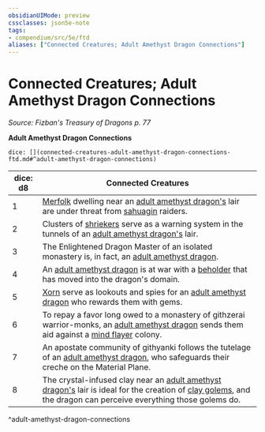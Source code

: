 ```yaml
---
obsidianUIMode: preview
cssclasses: json5e-note
tags:
- compendium/src/5e/ftd
aliases: ["Connected Creatures; Adult Amethyst Dragon Connections"]
---
```

# Connected Creatures; Adult Amethyst Dragon Connections
*Source: Fizban's Treasury of Dragons p. 77* 

**Adult Amethyst Dragon Connections**

`dice: [](connected-creatures-adult-amethyst-dragon-connections-ftd.md#^adult-amethyst-dragon-connections)`

| dice: d8 | Connected Creatures |
|----------|---------------------|
| 1 | [Merfolk](/Systems/5e/bestiary/humanoid/merfolk.md) dwelling near an [adult amethyst dragon's](/Systems/5e/bestiary/dragon/adult-amethyst-dragon-ftd.md) lair are under threat from [sahuagin](/Systems/5e/bestiary/humanoid/sahuagin.md) raiders. |
| 2 | Clusters of [shriekers](/Systems/5e/bestiary/plant/shrieker.md) serve as a warning system in the tunnels of an [adult amethyst dragon's](/Systems/5e/bestiary/dragon/adult-amethyst-dragon-ftd.md) lair. |
| 3 | The Enlightened Dragon Master of an isolated monastery is, in fact, an [adult amethyst dragon](/Systems/5e/bestiary/dragon/adult-amethyst-dragon-ftd.md). |
| 4 | An [adult amethyst dragon](/Systems/5e/bestiary/dragon/adult-amethyst-dragon-ftd.md) is at war with a [beholder](/Systems/5e/bestiary/aberration/beholder.md) that has moved into the dragon's domain. |
| 5 | [Xorn](/Systems/5e/bestiary/elemental/xorn.md) serve as lookouts and spies for an [adult amethyst dragon](/Systems/5e/bestiary/dragon/adult-amethyst-dragon-ftd.md) who rewards them with gems. |
| 6 | To repay a favor long owed to a monastery of githzerai warrior-monks, an [adult amethyst dragon](/Systems/5e/bestiary/dragon/adult-amethyst-dragon-ftd.md) sends them aid against a [mind flayer](/Systems/5e/bestiary/aberration/mind-flayer.md) colony. |
| 7 | An apostate community of githyanki follows the tutelage of an [adult amethyst dragon](/Systems/5e/bestiary/dragon/adult-amethyst-dragon-ftd.md), who safeguards their creche on the Material Plane. |
| 8 | The crystal-infused clay near an [adult amethyst dragon's](/Systems/5e/bestiary/dragon/adult-amethyst-dragon-ftd.md) lair is ideal for the creation of [clay golems](/Systems/5e/bestiary/construct/clay-golem.md), and the dragon can perceive everything those golems do. |
^adult-amethyst-dragon-connections
